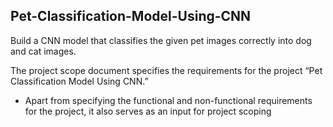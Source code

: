 ## Pet-Classification-Model-Using-CNN 

Build a CNN model that classifies the given pet images correctly into dog and cat images.  

The project scope document specifies the requirements for the project “Pet Classification Model Using CNN.” 

* Apart from specifying the functional and non-functional requirements for the project, it also serves as an input for project scoping
